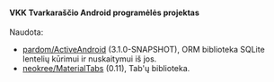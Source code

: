 #### VKK Tvarkaraščio Android programėlės projektas
Naudota:
- [pardom/ActiveAndroid](https://github.com/pardom/ActiveAndroid) (3.1.0-SNAPSHOT), ORM biblioteka SQLite lentelių kūrimui ir nuskaitymui iš jos.
- [neokree/MaterialTabs](https://github.com/neokree/MaterialTabs) (0.11), Tab'ų biblioteka.
